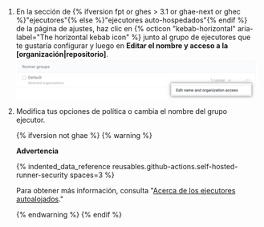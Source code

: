 1. En la sección de {% ifversion fpt or ghes > 3.1 or ghae-next or ghec %}"ejecutores"{% else %}"ejecutores auto-hospedados"{% endif %} de la página de ajustes, haz clic en {% octicon "kebab-horizontal" aria-label="The horizontal kebab icon" %} junto al grupo de ejecutores que te gustaría configurar y luego en **Editar el nombre y acceso a la [organización|repositorio]**. ![Administrar permisos del repositorio](/assets/images/help/settings/actions-runner-manage-permissions.png)
1. Modifica tus opciones de política o cambia el nombre del grupo ejecutor.

   {% ifversion not ghae %}
   {% warning %}

   **Advertencia**

   {% indented_data_reference reusables.github-actions.self-hosted-runner-security spaces=3 %}

   Para obtener más información, consulta "[Acerca de los ejecutores autoalojados](/actions/hosting-your-own-runners/about-self-hosted-runners#self-hosted-runner-security-with-public-repositories)."

   {% endwarning %}
   {% endif %}
